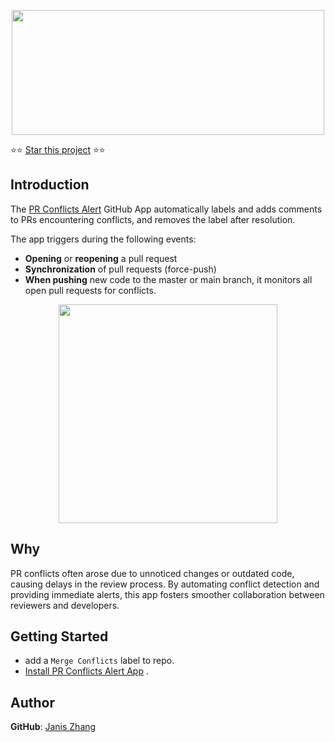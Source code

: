 <p align="center">
  <img height="200" width="500" src="https://gist.githack.com/JanisZhang/e072587fe7c765e2b7744adc34c2a56a/raw/a3bd36899273780c471efbee1bde1442bef12dbe/logo.png">
</p>

⭐⭐  [Star this project](https://github.com/JanisZhang/PR-conflicts-alert) ⭐⭐

## Introduction 
The [PR Conflicts Alert](https://github.com/apps/pr-conflicts-alert) GitHub 
App automatically labels and adds comments to PRs encountering conflicts, and removes the label after resolution.

The app triggers during the following events:
- **Opening** or **reopening** a pull request
- **Synchronization** of pull requests (force-push)
- **When pushing** new code to the master or main branch, it monitors all open 
  pull requests for conflicts.

<p align="center">
  <img height="350" src="https://gist.githack.com/JanisZhang/e072587fe7c765e2b7744adc34c2a56a/raw/9cce7b9e1be8ee8105cc4f5afa14b483b0373578/demo.png">
</p>


## Why
PR conflicts often arose due to unnoticed changes or outdated code, causing delays in the review process. By automating conflict detection and providing immediate alerts, this app fosters smoother collaboration between reviewers and developers.

## Getting Started
- add a `Merge Conflicts` label to repo.
- [Install PR Conflicts Alert App](https://github.com/apps/pr-conflicts-alert) .

## Author
**GitHub**: [Janis Zhang](https://github.com/JanisZhang)
